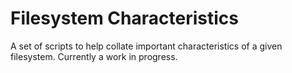 # Filesystem Characteristics
A set of scripts to help collate important characteristics of a given filesystem. Currently a work in progress.
